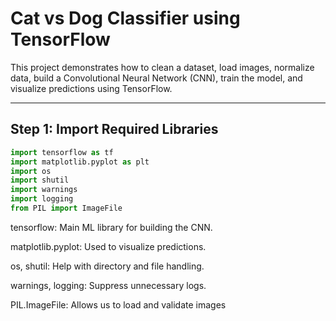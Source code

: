 
# Cat vs Dog Classifier using TensorFlow

This project demonstrates how to clean a dataset, load images, normalize data, build a Convolutional Neural Network (CNN), train the model, and visualize predictions using TensorFlow.

---

##  Step 1: Import Required Libraries

```python
import tensorflow as tf
import matplotlib.pyplot as plt
import os
import shutil
import warnings
import logging
from PIL import ImageFile
```
tensorflow: Main ML library for building the CNN.

matplotlib.pyplot: Used to visualize predictions.

os, shutil: Help with directory and file handling.

warnings, logging: Suppress unnecessary logs.

PIL.ImageFile: Allows us to load and validate images
